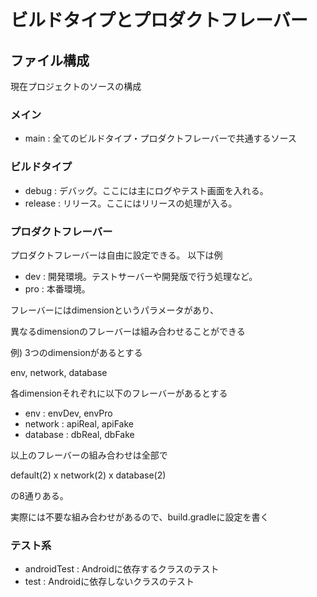 # ビルドタイプとプロダクトフレーバー

## ファイル構成
現在プロジェクトのソースの構成

### メイン
- main : 全てのビルドタイプ・プロダクトフレーバーで共通するソース

### ビルドタイプ
- debug : デバッグ。ここには主にログやテスト画面を入れる。
- release : リリース。ここにはリリースの処理が入る。

### プロダクトフレーバー
プロダクトフレーバーは自由に設定できる。
以下は例
- dev : 開発環境。テストサーバーや開発版で行う処理など。
- pro : 本番環境。

フレーバーにはdimensionというパラメータがあり、

異なるdimensionのフレーバーは組み合わせることができる

例) 3つのdimensionがあるとする

env, network, database

各dimensionそれぞれに以下のフレーバーがあるとする

- env : envDev, envPro
- network : apiReal, apiFake
- database : dbReal, dbFake

以上のフレーバーの組み合わせは全部で

default(2) x network(2) x database(2)

の8通りある。

実際には不要な組み合わせがあるので、build.gradleに設定を書く

### テスト系
- androidTest : Androidに依存するクラスのテスト
- test : Androidに依存しないクラスのテスト